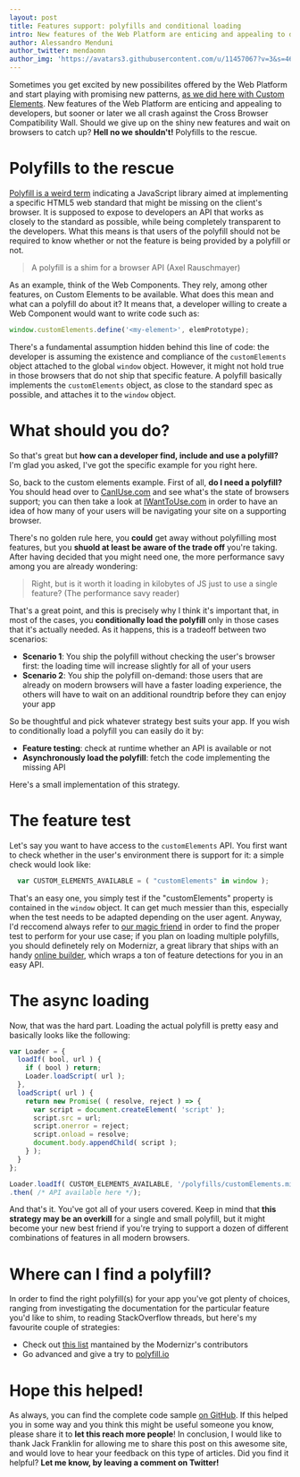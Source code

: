 ```yaml
---
layout: post
title: Features support: polyfills and conditional loading
intro: New features of the Web Platform are enticing and appealing to developers, but sooner or later we all crash against the Cross Browser Compatibility Wall. Should we give up on the shiny new features and wait on browsers to catch up? Hell no we shouldn't! Polyfills to the rescue.
author: Alessandro Menduni
author_twitter: mendaomn
author_img: 'https://avatars3.githubusercontent.com/u/11457067?v=3&s=460'
---
```


Sometimes you get excited by new possibilites offered by the Web Platform and start playing with promising new patterns, [as we did here with Custom Elements](https://westwingsolutions.com/articles/blog/image-inlining-element). New features of the Web Platform are enticing and appealing to developers, but sooner or later we all crash against the Cross Browser Compatibility Wall. Should we give up on the shiny new features and wait on browsers to catch up? **Hell no we shouldn't!** Polyfills to the rescue.

# Polyfills to the rescue
[Polyfill is a weird term](https://remysharp.com/2010/10/08/what-is-a-polyfill) indicating a JavaScript library aimed at implementing a specific HTML5 web standard that might be missing on the client's browser. It is supposed to expose to developers an API that works as closely to the standard as possible, while being completely transparent to the developers. What this means is that users of the polyfill should not be required to know whether or not the feature is being provided by a polyfill or not.

> A polyfill is a shim for a browser API (Axel Rauschmayer)

As an example, think of the Web Components. They rely, among other features, on Custom Elements to be available. What does this mean and what can a polyfill do about it? It means that, a developer willing to create a Web Component would want to write code such as:

```javascript
window.customElements.define('<my-element>', elemPrototype);
```

There's a fundamental assumption hidden behind this line of code: the developer is assuming the existence and compliance of the `customElements` object attached to the global `window` object. However, it might not hold true in those browsers that do not ship that specific feature. A polyfill basically implements the `customElements` object, as close to the standard spec as possible, and attaches it to the `window` object.

# What should you do?
So that's great but **how can a developer find, include and use a polyfill?** I'm glad you asked, I've got the specific example for you right here.

So, back to the custom elements example. First of all, **do I need a polyfill?** You should head over to [CanIUse.com](http://caniuse.com/) and see what's the state of browsers support; you can then take a look at [IWantToUse.com](http://www.iwanttouse.com/) in order to have an idea of how many of your users will be navigating your site on a supporting browser.

There's no golden rule here, you **could** get away without polyfilling most features, but you **shuold at least be aware of the trade off** you're taking. After having decided that you might need one, the more performance savy among you are already wondering:

> Right, but is it worth it loading in kilobytes of JS just to use a single feature? (The performance savy reader)

That's a great point, and this is precisely why I think it's important that, in most of the cases, you **conditionally load the polyfill** only in those cases that it's actually needed. As it happens, this is a tradeoff between two scenarios:
- **Scenario 1**: You ship the polyfill without checking the user's browser first: the loading time will increase slightly for all of your users
- **Scenario 2**: You ship the polyfill on-demand: those users that are already on modern browsers will have a faster loading experience, the others will have to wait on an additional roundtrip before they can enjoy your app

So be thoughtful and pick whatever strategy best suits your app. If you wish to conditionally load a polyfill you can easily do it by:
- **Feature testing**: check at runtime whether an API is available or not
- **Asynchronously load the polyfill**: fetch the code implementing the missing API

Here's a small implementation of this strategy.

# The feature test
Let's say you want to have access to the `customElements` API. You first want to check whether in the user's environment there is support for it: a simple check would look like:

```javascript
  var CUSTOM_ELEMENTS_AVAILABLE = ( "customElements" in window );
```

That's an easy one, you simply test if the "customElements" property is contained in the `window` object. It can get much messier than this, especially when the test needs to be adapted depending on the user agent. Anyway, I'd reccomend always refer to [our magic friend](https://google.com) in order to find the proper test to perform for your use case; if you plan on loading multiple polyfills, you should definetely rely on Modernizr, a great library that ships with an handy [online builder](https://modernizr.com/download?setclasses), which wraps a ton of feature detections for you in an easy API.

# The async loading
Now, that was the hard part. Loading the actual polyfill is pretty easy and basically looks like the following:

```javascript
var Loader = {
  loadIf( bool, url ) {
    if ( bool ) return;
    Loader.loadScript( url );
  },
  loadScript( url ) {
    return new Promise( ( resolve, reject ) => {
      var script = document.createElement( 'script' );
      script.src = url;
      script.onerror = reject;
      script.onload = resolve;
      document.body.appendChild( script );
    } );
  }
};

Loader.loadIf( CUSTOM_ELEMENTS_AVAILABLE, '/polyfills/customElements.min.js' )
.then( /* API available here */);
```

And that's it. You've got all of your users covered. Keep in mind that **this strategy may be an overkill** for a single and small polyfill, but it might become your new best friend if you're trying to support a dozen of different combinations of features in all modern browsers.

# Where can I find a polyfill?
In order to find the right polyfill(s) for your app you've got plenty of choices, ranging from investigating the documentation for the particular feature you'd like to shim, to reading StackOverflow threads, but here's my favourite couple of strategies:
- Check out [this list](https://github.com/Modernizr/Modernizr/wiki/HTML5-Cross-Browser-Polyfills) mantained by the Modernizr's contributors
- Go advanced and give a try to [polyfill.io](https://polyfill.io/v2/docs/examples#feature-detection)

# Hope this helped!
As always, you can find the complete code sample [on GitHub](https://github.com/west-wing-solutions/blog-samples/blob/master/script-loader/loader.js). If this helped you in some way and you think this might be useful someone you know, please share it to **let this reach more people**! In conclusion, I would like to thank Jack Franklin for allowing me to share this post on this awesome site, and would love to hear your feedback on this type of articles. Did you find it helpful? **Let me know, by leaving a comment on Twitter!**
